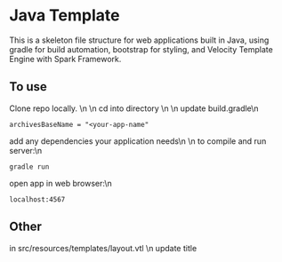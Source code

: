 # Java Template

This is a skeleton file structure for web applications built in Java, using gradle for build automation, bootstrap for styling, and Velocity Template Engine with Spark Framework.

## To use

Clone repo locally. \n
\n
cd into directory \n
\n
update build.gradle\n

    archivesBaseName = "<your-app-name"

add any dependencies your application needs\n
\n
to compile and run server:\n

    gradle run

open app in web browser:\n

    localhost:4567

## Other

in  src/resources/templates/layout.vtl \n
update title

